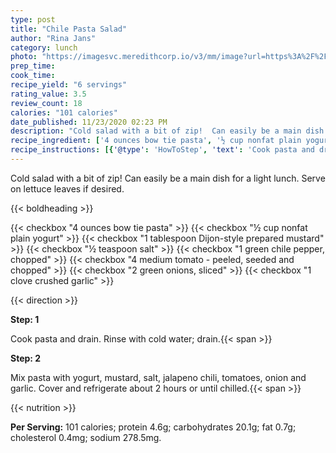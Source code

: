 ```yaml
---
type: post
title: "Chile Pasta Salad"
author: "Rina Jans"
category: lunch
photo: "https://imagesvc.meredithcorp.io/v3/mm/image?url=https%3A%2F%2Fimages.media-allrecipes.com%2Fuserphotos%2F2349888.jpg"
prep_time: 
cook_time: 
recipe_yield: "6 servings"
rating_value: 3.5
review_count: 18
calories: "101 calories"
date_published: 11/23/2020 02:23 PM
description: "Cold salad with a bit of zip!  Can easily be a main dish for a light lunch. Serve on lettuce leaves if desired."
recipe_ingredient: ['4 ounces bow tie pasta', '½ cup nonfat plain yogurt', '1 tablespoon Dijon-style prepared mustard', '½ teaspoon salt', '1 green chile pepper, chopped', '4 medium tomato - peeled, seeded and chopped', '2 green onions, sliced', '1 clove crushed garlic']
recipe_instructions: [{'@type': 'HowToStep', 'text': 'Cook pasta and drain.  Rinse with cold water; drain.\n'}, {'@type': 'HowToStep', 'text': 'Mix pasta with yogurt, mustard, salt, jalapeno chili, tomatoes, onion and garlic.  Cover and refrigerate about 2 hours or until chilled.\n'}]
---
```


Cold salad with a bit of zip!  Can easily be a main dish for a light lunch. Serve on lettuce leaves if desired. 

{{< boldheading >}}

{{< checkbox "4 ounces bow tie pasta" >}}
{{< checkbox "½ cup nonfat plain yogurt" >}}
{{< checkbox "1 tablespoon Dijon-style prepared mustard" >}}
{{< checkbox "½ teaspoon salt" >}}
{{< checkbox "1  green chile pepper, chopped" >}}
{{< checkbox "4  medium tomato - peeled, seeded and chopped" >}}
{{< checkbox "2  green onions, sliced" >}}
{{< checkbox "1 clove crushed garlic" >}}


{{< direction >}}

**Step: 1**

Cook pasta and drain.  Rinse with cold water; drain.{{< span >}}

**Step: 2**

Mix pasta with yogurt, mustard, salt, jalapeno chili, tomatoes, onion and garlic.  Cover and refrigerate about 2 hours or until chilled.{{< span >}}

{{< nutrition >}}

**Per Serving:** 101 calories; protein 4.6g; carbohydrates 20.1g; fat 0.7g; cholesterol 0.4mg; sodium 278.5mg.